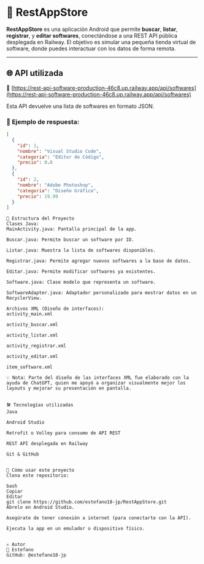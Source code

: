 # 📱 RestAppStore

**RestAppStore** es una aplicación Android que permite **buscar**, **listar**, **registrar**, y **editar softwares**, conectándose a una REST API pública desplegada en Railway. El objetivo es simular una pequeña tienda virtual de software, donde puedes interactuar con los datos de forma remota.

---

## 🌐 API utilizada

🔗 [https://rest-api-software-production-46c8.up.railway.app/api/softwares](https://rest-api-software-production-46c8.up.railway.app/api/softwares)

Esta API devuelve una lista de softwares en formato JSON.

### 🔄 Ejemplo de respuesta:

```json
[
  {
    "id": 1,
    "nombre": "Visual Studio Code",
    "categoria": "Editor de Código",
    "precio": 0.0
  },
  {
    "id": 2,
    "nombre": "Adobe Photoshop",
    "categoria": "Diseño Gráfico",
    "precio": 19.99
  }
]
```
```
📁 Estructura del Proyecto
Clases Java:
MainActivity.java: Pantalla principal de la app.

Buscar.java: Permite buscar un software por ID.

Listar.java: Muestra la lista de softwares disponibles.

Registrar.java: Permite agregar nuevos softwares a la base de datos.

Editar.java: Permite modificar softwares ya existentes.

Software.java: Clase modelo que representa un software.

SoftwareAdapter.java: Adaptador personalizado para mostrar datos en un RecyclerView.
```
```
Archivos XML (Diseño de interfaces):
activity_main.xml

activity_buscar.xml

activity_listar.xml

activity_registrar.xml

activity_editar.xml

item_software.xml

💡 Nota: Parte del diseño de las interfaces XML fue elaborado con la ayuda de ChatGPT, quien me apoyó a organizar visualmente mejor los layouts y mejorar su presentación en pantalla.
```
```

🛠 Tecnologías utilizadas
Java

Android Studio

Retrofit o Volley para consumo de API REST

REST API desplegada en Railway

Git & GitHub
```
```

🚀 Cómo usar este proyecto
Clona este repositorio:

bash
Copiar
Editar
git clone https://github.com/estefano18-jp/RestAppStore.git
Ábrelo en Android Studio.

Asegúrate de tener conexión a internet (para conectarte con la API).

Ejecuta la app en un emulador o dispositivo físico.
```
```

✍️ Autor
👤 Estefano
GitHub: @estefano18-jp
```


